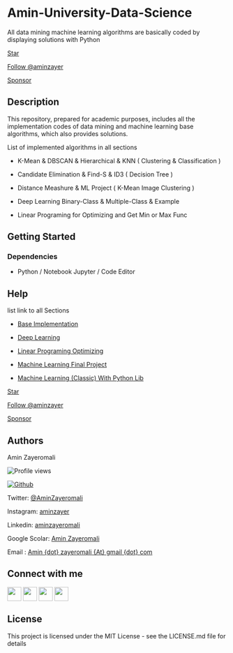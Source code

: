 # Amin-University-Data-Science

All data mining machine learning algorithms are basically coded by displaying solutions with Python

<!-- Place this tag where you want the button to render. -->
<a class="github-button" href="https://github.com/aminzayer/Amin-University-Data-Science" data-icon="octicon-star" data-size="large" aria-label="Star aminzayer/Amin-University-Data-Science on GitHub">Star</a>

<!-- Place this tag where you want the button to render. -->
<a class="github-button" href="https://github.com/aminzayer" data-size="large" aria-label="Follow @aminzayer on GitHub">Follow @aminzayer</a>

<!-- Place this tag where you want the button to render. -->
<a class="github-button" href="https://github.com/sponsors/aminzayer" data-icon="octicon-heart" data-size="large" aria-label="Sponsor @aminzayer on GitHub">Sponsor</a>



## Description

This repository, prepared for academic purposes, includes all the implementation codes of data mining and machine learning base algorithms, which also provides solutions.

List of implemented algorithms in all sections

- K-Mean & DBSCAN & Hierarchical & KNN  ( Clustering & Classification )

- Candidate Elimination & Find-S & ID3 ( Decision Tree )

- Distance Meashure & ML Project ( K-Mean Image Clustering )

- Deep Learning Binary-Class & Multiple-Class & Example 

- Linear Programing for Optimizing and Get Min or Max Func

## Getting Started

### Dependencies

* Python / Notebook Jupyter / Code Editor

## Help

list link to all Sections


- [Base Implementation](https://github.com/aminzayer/Amin-University-Data-Science/tree/main/Base-Implementation)

- [Deep Learning](https://github.com/aminzayer/Amin-University-Data-Science/tree/main/Deep-Learning)

- [Linear Programing Optimizing](https://github.com/aminzayer/Amin-University-Data-Science/tree/main/Linear-Programing-Optimizing)

- [Machine Learning Final Project](https://github.com/aminzayer/Amin-University-Data-Science/tree/main/ML-Project-Final)

- [Machine Learning (Classic) With Python Lib ](https://github.com/aminzayer/Amin-University-Data-Science/tree/main/Python-Lib-ML-Classic)

<!-- Place this tag where you want the button to render. -->
<a class="github-button" href="https://github.com/aminzayer/Amin-University-Data-Science" data-icon="octicon-star" data-size="large" aria-label="Star aminzayer/Amin-University-Data-Science on GitHub">Star</a>

<!-- Place this tag where you want the button to render. -->
<a class="github-button" href="https://github.com/aminzayer" data-size="large" aria-label="Follow @aminzayer on GitHub">Follow @aminzayer</a>

<!-- Place this tag where you want the button to render. -->
<a class="github-button" href="https://github.com/sponsors/aminzayer" data-icon="octicon-heart" data-size="large" aria-label="Sponsor @aminzayer on GitHub">Sponsor</a>


## Authors

Amin Zayeromali

![Profile views](https://visitor-badge.glitch.me/badge?page_id=aminzayer.aminzayer)

[![Github](https://img.shields.io/github/followers/aminzayer?label=Follow&style=social)](https://github.com/aminzayer)

Twitter: [@AminZayeromali](https://twitter.com/aminzayeromali)

Instagram: [aminzayer](https://www.instagram.com/aminzayer/)

Linkedin: [aminzayeromali](https://ir.linkedin.com/in/aminzayeromali)

Google Scolar: [Amin Zayeromali](https://scholar.google.com/citations?user=IDR8QvcAAAAJ&hl=en)

Email : [Amin {dot} zayeromali {At} gmail {dot} com](&#109;&#097;&#105;&#108;&#116;&#111;:&#097;&#109;&#105;&#110;&#046;&#122;&#097;&#121;&#101;&#114;&#111;&#109;&#097;&#108;&#105;&#064;&#103;&#109;&#097;&#105;&#108;&#046;&#099;&#111;&#109;)


<h2> Connect with me </h2>
<a href = 'https://www.linkedin.com/in/aminzayeromali'> <img width = '32px' align= 'center' src="https://raw.githubusercontent.com/rahulbanerjee26/githubAboutMeGenerator/main/icons/linked-in-alt.svg"/></a> 
<a href = 'https://twitter.com/AminZayeromali'> <img width = '32px' align= 'center' src="https://raw.githubusercontent.com/rahulbanerjee26/githubAboutMeGenerator/main/icons/twitter.svg"/></a> 
<a href = 'https://aminzayer.ir/'> <img width = '32px' align= 'center' src="https://raw.githubusercontent.com/rahulbanerjee26/githubAboutMeGenerator/main/icons/portfolio.png"/></a> 
<a href = 'https://www.github.com/aminzayer'> <img width = '32px' align= 'center' src="https://raw.githubusercontent.com/rahulbanerjee26/githubAboutMeGenerator/main/icons/github.svg"/></a>
<br>


## License

This project is licensed under the MIT License - see the LICENSE.md file for details
